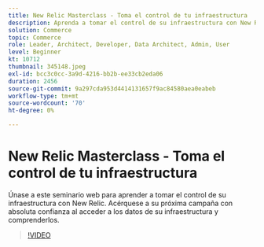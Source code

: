 ```yaml
---
title: New Relic Masterclass - Toma el control de tu infraestructura
description: Aprenda a tomar el control de su infraestructura con New Relic. Acérquese a su próxima campaña con absoluta confianza al acceder a los datos de su infraestructura y comprenderlos.
solution: Commerce
topic: Commerce
role: Leader, Architect, Developer, Data Architect, Admin, User
level: Beginner
kt: 10712
thumbnail: 345148.jpeg
exl-id: bcc3c0cc-3a9d-4216-bb2b-ee33cb2eda06
duration: 2456
source-git-commit: 9a297cda953d4414131657f9ac84580aea0eabeb
workflow-type: tm+mt
source-wordcount: '70'
ht-degree: 0%

---
```


# New Relic Masterclass - Toma el control de tu infraestructura

Únase a este seminario web para aprender a tomar el control de su infraestructura con New Relic. Acérquese a su próxima campaña con absoluta confianza al acceder a los datos de su infraestructura y comprenderlos.

>[!VIDEO](https://video.tv.adobe.com/v/345148/?quality=12&learn=on)
